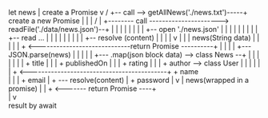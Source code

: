 


let news
    |                 create a Promise <pending>
    v                 /
    +-- call --> getAllNews('./news.txt')-----+                   create a new Promise <pending>
    |                |                        |                  /
    |                +-------- call ----------------------> readFile('./data/news.json')--+
    |                |                        |                 |                         |
    |                |                        |                 +-- open './news.json'    |
    |                |                        |                 |                         |
    |                |                        |                 +-- read ...              |
    |                |                        |                 |                         |
    |                |                        |                 +-- resolve (content)     |
    |                |                        |                                           v
    |                |                        |                                     news(String data)
    |                |                        |                                           |
    |                + <-----------------------------return Promise <fulfilled> ----------+
    |                |                        |
    |                +---  JSON.parse(news)   |
    |                |                        |
    |                +---   .map(json block data) --> class News --+
    |                |                        |                    |
    |                |                        |                    + title
    |                |                        |                    + publishedOn
    |                |                        |                    + rating
    |                |                        |                    + author --> class User
    |                |                        |                    |                    |
    |                + <-------------------------------------------+                    + name     
    |                |                        |                                         + email
    |                + --- resolve(content)   |                                         + password
    |                                         v
    |                                   news(wrapped in a promise)
    |                                         |
    + <------- return Promise <fulfilled> ----+    
    |
    v                                         
result by await                                           
    


